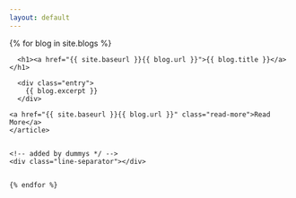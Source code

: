 ```yaml
---
layout: default
---
```


<div class="blogs">
  {% for blog in site.blogs %}
    <article class="blog">

      <h1><a href="{{ site.baseurl }}{{ blog.url }}">{{ blog.title }}</a></h1>

      <div class="entry">
        {{ blog.excerpt }}
      </div>

    <a href="{{ site.baseurl }}{{ blog.url }}" class="read-more">Read More</a>
    </article>


    <!-- added by dummys */ -->
    <div class="line-separator"></div>


    {% endfor %}

</div>
